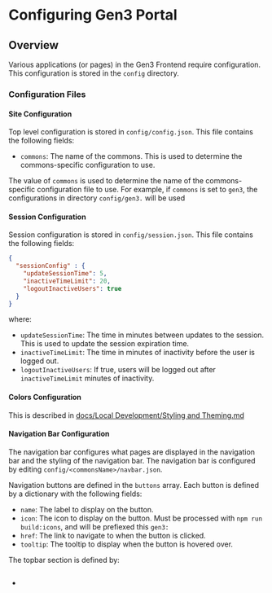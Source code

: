 # Configuring Gen3 Portal

## Overview

Various applications (or pages) in the Gen3 Frontend require configuration.
This configuration is stored in the `config` directory.

### Configuration Files

#### Site Configuration
Top level configuration is stored in `config/config.json`. This file contains the following fields:

- `commons`: The name of the commons. This is used to determine the commons-specific configuration to use.

The value of `commons` is used to determine the name of the commons-specific configuration file to use.
For example, if `commons` is set to `gen3`, the configurations in directory `config/gen3.` will be used


#### Session Configuration

Session configuration is stored in `config/session.json`. This file contains the following fields:

```json
{
  "sessionConfig" : {
    "updateSessionTime": 5,
    "inactiveTimeLimit": 20,
    "logoutInactiveUsers": true
  }
}
```
where:
- `updateSessionTime`: The time in minutes between updates to the session. This is used to update the session expiration time.
- `inactiveTimeLimit`: The time in minutes of inactivity before the user is logged out.
- `logoutInactiveUsers`: If true, users will be logged out after `inactiveTimeLimit` minutes of inactivity.

#### Colors Configuration

This is described in [docs/Local Development/Styling and Theming.md](../docs/Local%20Development/Styling%20and%20Theming.md)

#### Navigation Bar Configuration

The navigation bar configures what pages are displayed in the navigation bar and the styling of the navigation bar.
 The navigation bar is configured by editing `config/<commonsName>/navbar.json`.

Navigation buttons are defined in the `buttons` array. Each button is defined by a dictionary with the following fields:

- `name`: The label to display on the button.
- `icon`: The icon to display on the button. Must be processed with `npm run build:icons`, and will be prefiexed this `gen3:`
- `href`: The link to navigate to when the button is clicked.
- `tooltip`: The tooltip to display when the button is hovered over.

The topbar section is defined by:
```json


```

-
